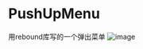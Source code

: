 # PushUpMenu
用rebound库写的一个弹出菜单
![image](https://github.com/lizijin/PushUpMenu/blob/master/effect.gif )   
